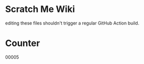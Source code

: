 # Scratch Me Wiki
editing these files shouldn't trigger a regular GitHub Action build.

# Counter
00005
